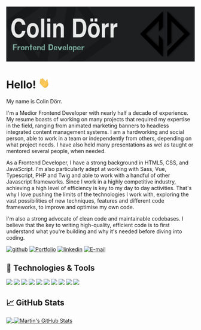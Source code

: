 <!-- More info, tips and tricks for making GitHub Profile README can be found in my article at https://towardsdatascience.com/build-a-stunning-readme-for-your-github-profile-9b80434fe5d7 -->

[![Header](https://raw.githubusercontent.com/ColinDorr/ColinDorr/main/readme_header.png "Header")](http://cdmediadesign.nl/)

# Hello! <img src="https://raw.githubusercontent.com/ColinDorr/ColinDorr/main/wave.gif" width="30px" height="30px" />

My name is Colin Dörr. 

I'm a Medior Frontend Developer with nearly half a decade of experience. My resume boasts of working on many projects that required my expertise in the field, ranging from animated marketing banners to headless integrated content management systems.
I am a hardworking and social person, able to work in a team or independently from others, depending on what project needs. I have also held many presentations as wel as taught or mentored several people, when needed. 

As a Frontend Developer, I have a strong background in HTML5, CSS, and JavaScript. I'm also particularly adept at working with Sass, Vue, Typescript, PHP and Twig and able to work with a handful of other Javascript frameworks. Since I work in a highly competitive industry, achieving a high level of efficiency is key to my day to day activities. That's why I love pushing the limits of the technologies I work with, exploring the vast possibilities of new techniques, features and different code frameworks, to improve and optimise my own code. 

I'm also a strong advocate of clean code and maintainable codebases. I believe that the key to writing high-quality, efficient code is to first understand what you're building and why it's needed before diving into coding. 

<!-- <a href="https://codepen.io/squalo" target="_blank">![CodePen](https://img.shields.io/badge/CodePen-000000?style=for-the-badge&logo=CodePen&logoColor=white)</a>  -->

<a href="https://github.com/ColinDorr/ColinDorr" target="_blank">![github](https://img.shields.io/badge/GitHub-000000?style=for-the-badge&logo=GitHub&logoColor=white)</a> <a href="http://cdmediadesign.nl/" target="_blank">![Portfolio](https://img.shields.io/badge/Portfolio-485A62?style=for-the-badge&logo=ONLYOFFICE&logoColor=white)</a> <a href="https://www.linkedin.com/in/colin-d%C3%B6rr-638ab310a/" target="_blank">![linkedin](https://img.shields.io/badge/LinkedIn-0A66C2?style=for-the-badge&logo=LinkedIn&logoColor=white)</a> <a href="mailto:info@cdmediadesign.nl">![E-mail](https://img.shields.io/badge/Email-EA4335?style=for-the-badge&logo=Gmail&logoColor=white)</a>

## 🔧 Technologies & Tools

![](https://img.shields.io/badge/OS-IOS-informational?style=flat&logo=Apple&logoColor=white&color=2bbc8a)
![](https://img.shields.io/badge/Editor-VS_Code-informational?style=flat&logo=VisualStudioCode&logoColor=white&color=2bbc8a)
![](https://img.shields.io/badge/Code-HTML-informational?style=flat&logo=HTML5&logoColor=white&color=2bbc8a)
![](https://img.shields.io/badge/Code-CSS-informational?style=flat&logo=CSS3&logoColor=white&color=2bbc8a)
![](https://img.shields.io/badge/Code-JavaScript-informational?style=flat&logo=javascript&logoColor=white&color=2bbc8a)
![](https://img.shields.io/badge/Code-Vue-informational?style=flat&logo=vue.js&logoColor=white&color=2bbc8a)
![](https://img.shields.io/badge/Code-SASS-informational?style=flat&logo=SASS&logoColor=white&color=2bbc8a)
![](https://img.shields.io/badge/Code-PHP-informational?style=flat&logo=PHP&logoColor=white&color=2bbc8a)
![](https://img.shields.io/badge/Code-TWIG-informational?style=flat&logo=PHP&logoColor=white&color=2bbc8a)
![](https://img.shields.io/badge/Code-.ENV-informational?style=flat&logo=.ENV&logoColor=white&color=2bbc8a)

## &#x1f4c8; GitHub Stats

<a href="https://github.com/ColinDorr/ColinDorr">
  <img align="center" src="https://github-readme-stats.vercel.app/api/top-langs/?username=ColinDorr&tex&title_color=ffffff&text_color=c9cacc&icon_color=2bbc8a&bg_color=1d1f21&langs_count=5" />
</a>
<a href="https://github.com/ColinDorr/ColinDorr">
  <img align="center" src="https://github-readme-stats.vercel.app/api?username=ColinDorr&show_icons=true&line_height=27&count_private=true&title_color=ffffff&text_color=c9cacc&icon_color=2bbc8a&bg_color=1d1f21" alt="Martin's GitHub Stats" />
</a>

<!-- <a href="https://github.com/ColinDorr/project-name">
  <img align="center" src="https://github-readme-stats.vercel.app/api/pin/?username=ColinDorr&repo=project-name&title_color=ffffff&text_color=c9cacc&icon_color=2bbc8a&bg_color=1d1f21" />
</a> -->

<!-- Resources -->
<!-- Icons: https://simpleicons.org/ -->
<!-- GitHub Stats: https://github.com/anuraghazra/github-readme-stats -->
<!-- Shields: https://shields.io/ -->
<!-- Awesome GitHub Profile README: https://github.com/abhisheknaiidu/awesome-github-profile-readme -->
